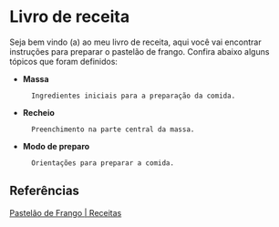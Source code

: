 # Livro de receita

Seja bem vindo (a) ao meu livro de receita, aqui você vai encontrar instruções para preparar o pastelão de frango. Confira abaixo alguns tópicos que foram definidos:

- **Massa** 
  
        Ingredientes iniciais para a preparação da comida.

- **Recheio**

        Preenchimento na parte central da massa.

- **Modo de preparo**

        Orientações para preparar a comida.

## Referências

[Pastelão de Frango | Receitas](https://receitas.globo.com/pastelao-de-frango-4d50c36052e0b252bc00667b.ghtml)








